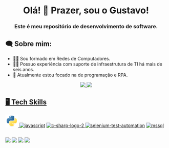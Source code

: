 <h1 align="center">Olá! 👋 Prazer, sou o Gustavo!</h1>
<h3 align="center">Este é meu repositório de desenvolvimento de software.</h3>

<h2 align="left">🗨 Sobre mim:</h2>

- 👨‍🎓 Sou formado em Redes de Computadores.
- 👨‍💻 Possuo experiência com suporte de infraestrutura de TI há mais de seis anos.
- 🔭 Atualmente estou focado na de programação e RPA.

<div align="center">
  <a href="https://github.com/GustavoLeodoro">
  <img height="180em" src="https://github-readme-stats.vercel.app/api?username=GustavoLeodoro&show_icons=true&theme=dark&include_all_commits=true&count_private=true"/>
  <img height="180em" src="
    https://github-readme-stats.vercel.app/api/top-langs/?username=GustavoLeodoro&layout=compact&langs_count=7&theme=dark"/>
</div>

##

<h2 align="left">🖥 Tech Skills</h2>

<p align="left">  
  <a href="https://www.python.org" target="_blank" rel="noreferrer"> <img src="https://raw.githubusercontent.com/devicons/devicon/master/icons/python/python-original.svg" alt="python" width="40" height="40"/> </a>
  <a href="https://www.javascript.com/" target="_blank" rel="noreferrer"> <img width="40" height="40" src="https://img.icons8.com/fluency/48/javascript.png" alt="javascript"/></a>
  <a href="https://learn.microsoft.com/pt-br/dotnet/csharp/tour-of-csharp/" target="_blank" rel="noreferrer"> <img width="40" height="40" src="https://img.icons8.com/color/48/c-sharp-logo-2.png" alt="c-sharp-logo-2"/>
   <a href="https://www.selenium.dev/" target="_blank" rel="noreferrer"> <img width="40" height="40" src="https://img.icons8.com/color/48/selenium-test-automation.png" alt="selenium-test-automation"/></a>
    <a href="https://www.microsoft.com/en-us/sql-server" target="_blank" rel="noreferrer"> <img src="https://www.svgrepo.com/show/303229/microsoft-sql-server-logo.svg" alt="mssql" width="40" height="40"/> </a> 
    </p> 
          
    
  
 
  
  </div>
  
  ##
 
<div>
<a href="https://www.linkedin.com/in/gustavo-leodoro/" target="_blank"><img src="https://img.shields.io/badge/-LinkedIn-%230077B5?style=for-the-badge&logo=linkedin&logoColor=white" target="_blank"></a> 
  <a href="https://www.instagram.com/_leodoro/" target="_blank"><img src="https://img.shields.io/badge/-Instagram-%23E4405F?style=for-the-badge&logo=instagram&logoColor=white" target="_blank"></a>
  <a href="https://support.discord.com/hc/en-us/profiles/1521971800981" target="_blank"><img src="https://img.shields.io/badge/Discord-7289DA?style=for-the-badge&logo=discord&logoColor=white" target="_blank"></a> 
  <a href = "mailto:gustavo.leodoro@gmail.com"><img src="https://img.shields.io/badge/-Gmail-%23333?style=for-the-badge&logo=gmail&logoColor=white" target="_blank"></a>
  
  
</div>

